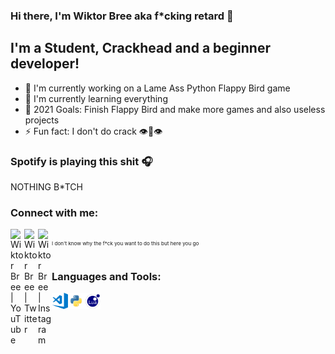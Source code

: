 ### Hi there, I'm Wiktor Bree aka f*cking retard 👋

## I'm a Student, Crackhead and a beginner developer!
- 🔭 I'm currently working on a Lame Ass Python Flappy Bird game
- 🌱 I'm currently learning everything
- 📅 2021 Goals: Finish Flappy Bird and make more games and also useless projects
- ⚡ Fun fact: I don't do crack 👁👄👁


### Spotify is playing this shit 🎧
NOTHING B*TCH

### Connect with me:
[<img align="left" alt="Wiktor Bree | YouTube" width="22px" src="https://cdn.jsdelivr.net/npm/simple-icons@v3/icons/youtube.svg" />][youtube]
[<img align="left" alt="Wiktor Bree | Twitter" width="22px" src="https://cdn.jsdelivr.net/npm/simple-icons@v3/icons/twitter.svg" />][twitter]
[<img align="left" alt="Wiktor Bree | Instagram" width="22px" src="https://cdn.jsdelivr.net/npm/simple-icons@v3/icons/instagram.svg" />][instagram]

</br>
<sup><sup><sup>I don't know why the f*ck you want to do this but here you go</sup></sup></sup>
</br>

### Languages and Tools:
<img align="left" alt="Visual Studio Code" width="26px" src="https://raw.githubusercontent.com/github/explore/80688e429a7d4ef2fca1e82350fe8e3517d3494d/topics/visual-studio-code/visual-studio-code.png" />
<img align="left" alt="Python" width="26px" src="https://raw.githubusercontent.com/github/explore/master/topics/python/python.png">
<img align="left" alt="Lua" width="26px" src="https://raw.githubusercontent.com/github/explore/master/topics/lua/lua.png">

</br>
</br>

[youtube]: https://www.youtube.com/channel/UC6YbM0QPXfNbtDCOJksBxfg
[twitter]: https://twitter.com/WiktorBree
[instagram]: https://www.instagram.com/wiktorbree/
